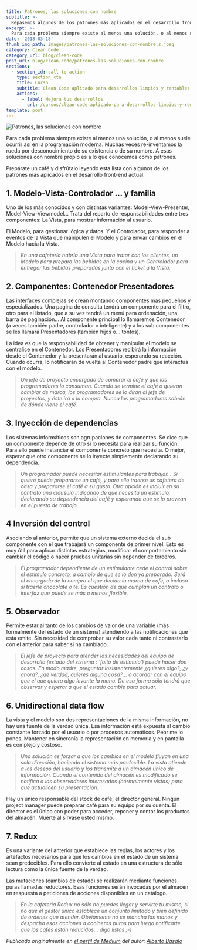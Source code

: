 ```yaml
---
title: Patrones, las soluciones con nombre
subtitle: >-
  Repasemos algunos de los patrones más aplicados en el desarrollo front-end.
excerpt: >-
  Para cada problema siempre existe al menos una solución, o al menos suele ocurrir así en la programación moderna.
date: '2018-03-18'
thumb_img_path: images/patrones-las-soluciones-con-nombre.s.jpeg
category: Clean Code
category_url: blog/clean-code
post_url: blog/clean-code/patrones-las-soluciones-con-nombre
sections:
  - section_id: call-to-action
    type: section_cta
    title: Curso
    subtitle: Clean Code aplicado para desarrollos limpios y rentables.
    actions:
      - label: Mejora tus desarrollos
        url: /cursos/clean-code-aplicado-para-desarrollos-limpios-y-rentables/
template: post
---
```


![Patrones, las soluciones con nombre](/images/patrones-las-soluciones-con-nombre.jpeg "Patrones, las soluciones con nombre")

Para cada problema siempre existe al menos una solución, o al menos suele ocurrir así en la programación moderna. Muchas veces re-inventamos la rueda por desconocimiento de su existencia o de su nombre. A esas soluciones con nombre propio es a lo que conocemos como patrones.

Prepárate un café y disfrútalo leyendo esta lista con algunos de los patrones más aplicados en el desarrollo front-end actual.

## 1. Modelo-Vista-Controlador … y familia
Uno de los más conocidos y con distintas variantes: Model-View-Presenter, Model-View-Viewmodel… Trata del reparto de responsabilidades entre tres componentes: La Vista, para mostrar información al usuario.

El Modelo, para gestionar lógica y datos. Y el Controlador, para responder a eventos de la Vista que manipulen el Modelo y para enviar cambios en el Modelo hacia la Vista.

>_En una cafetería habría una Vista para tratar con los clientes, un Modelo para prepara las bebidas en la cocina y un Controlador para entregar las bebidas preparadas junto con el ticket a la Vista._

## 2. Componentes: Contenedor Presentadores
Las interfaces complejas se crean montando componentes más pequeños y especializados. Una pagina de consulta tendrá un componente para el filtro, otro para el listado, que a su vez tendrá un menú para ordenación, una barra de paginación… Al componente principal lo llamaremos Contenedor (a veces también padre, controlador o inteligente) y a los sub componentes se les llamará Presentadores (también hijos o… tontos).

La idea es que la responsabilidad de obtener y manipular el modelo se centralice en el Contenedor. Los Presentadores recibirá la información desde el Contenedor y la presentarán al usuario, esperando su reacción. Cuando ocurra, lo notificarán de vuelta al Contenedor padre que interactúa con el modelo.

>_Un jefe de proyecto encargado de comprar el café y que los programadores lo consuman. Cuando se termine el café o quieran cambiar de marca, los programadores se lo dirán al jefe de proyectos, y éste irá a la compra. Nunca los programadores sabrán de dónde viene el café._

## 3. Inyección de dependencias
Los sistemas informáticos son agrupaciones de componentes. Se dice que un componente depende de otro si lo necesita para realizar su función. Para ello puede instanciar el componente concreto que necesita. O mejor, esperar que otro componente se lo inyecte simplemente declarando su dependencia.

>_Un programador puede necesitar estimulantes para trabajar… Si quiere puede prepararse un café, y para ello traerse us cafetera de casa y prepararse el café a su gusto. Otra opción es incluir en su contrato una cláusula indicando de que necesita un estímulo, declarando su dependencia del café y esperando que se lo provean en el puesto de trabajo._

## 4 Inversión del control
Asociando al anterior, permite que un sistema externo decida el sub componente con el que trabajará un componente de primer nivel. Esto es muy útil para aplicar distintas estrategias, modificar el comportamiento sin cambiar el código o hacer pruebas unitarias sin depender de terceros.

>_El programador dependiente de un estimulante cede el control sobre el estímulo concreto, a cambio de que se lo den ya preparado. Será el encargado de la compra el que decida la marca de café, o incluso si traerle chocolate o té. Es cuestión de que cumplan un contrato o interfaz que puede se más o menos flexible._

## 5. Observador
Permite estar al tanto de los cambios de valor de una variable (más formalmente del estado de un sistema) atendiendo a las notificaciones que esta emite. Sin necesidad de comprobar su valor cada tanto ni contrastarlo con el anterior para saber si ha cambiado.

>_El jefe de proyecto para atender las necesidades del equipo de desarrollo (estado del sistema : ‘falto de estímulo’) puede hacer dos cosas. En modo madre, preguntar insistentemente ¿quieres algo?, ¿y ahora?, ¿de verdad, quieres alguna cosa?… o acordar con el equipo que el que quiera algo levante la mano. De esa forma sólo tendrá que observar y esperar a que el estado cambie para actuar._

## 6. Unidirectional data flow
La vista y el modelo son dos representaciones de la misma información, no hay una fuente de la verdad única. Esa información está expuesta al cambio constante forzado por el usuario o por procesos automáticos. Peor me lo pones. Mantener en sincronía la representación en memoria y en pantalla es complejo y costoso.

>_Una solución es forzar a que los cambios en el modelo fluyan en una sola dirección, haciendo el sistema más predecible. La vista atiende a los deseos del usuario y los transmite a un almacén único de información. Cuando el contenido del almacén es modificado se notifica a los observadores interesados (normalmente vistas) para que actualicen su presentación._

Hay un único responsable del stock de café, el director general. Ningún project manager puede preparar café para su equipo por su cuenta. El director es el único con poder para acceder, reponer y contar los productos del almacén. Muerte al sírvase usted mismo.

## 7. Redux
Es una variante del anterior que establece las reglas, los actores y los artefactos necesarios para que los cambios en el estado de un sistema sean predecibles. Para ello convierte al estado en una estructura de sólo lectura como la única fuente de la verdad.

Las mutaciones (cambios de estado) se realizarán mediante funciones puras llamadas reductores. Esas funciones serán invocadas por el almacén en respuesta a peticiones de acciones disponibles en un catálogo.

>_En la cafetería Redux no sólo no puedes llegar y servirte tu mismo, si no que el gestor único establece un conjunto limitado y bien definido de órdenes que atender. Obviamente no se mancha las manos y despacha esas acciones a cocineros puros para luego notificarte que los cafés están reducidos… digo listos ;-)_

_Publicado originalmente en [el perfil de Medium](https://medium.com/@albertobasalo71/patrones-las-soluciones-con-nombre-6e642c7ff04d) del autor: [Alberto Basalo](https://twitter.com/albertobasalo)_